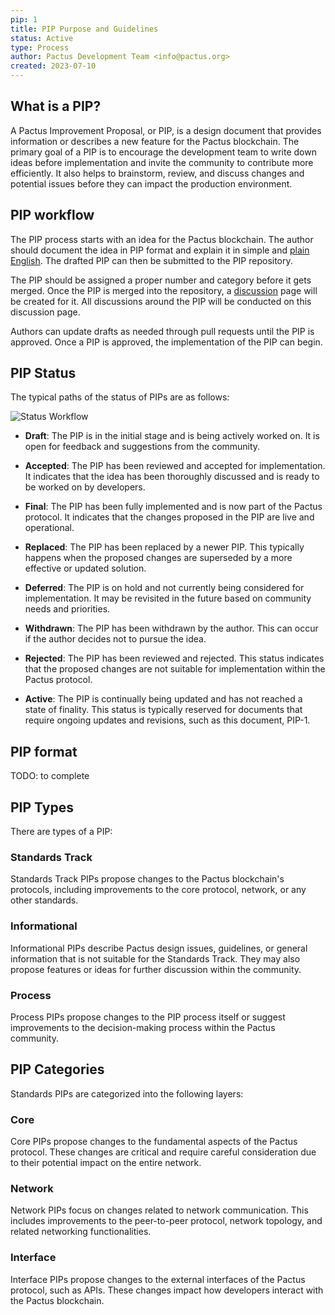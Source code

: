 ```yaml
---
pip: 1
title: PIP Purpose and Guidelines
status: Active
type: Process
author: Pactus Development Team <info@pactus.org>
created: 2023-07-10
---
```


## What is a PIP?

A Pactus Improvement Proposal, or PIP, is a design document that provides information or
describes a new feature for the Pactus blockchain.
The primary goal of a PIP is to encourage the development team to write down ideas before implementation and
invite the community to contribute more efficiently.
It also helps to brainstorm, review, and discuss changes and potential issues before
they can impact the production environment.

## PIP workflow

The PIP process starts with an idea for the Pactus blockchain.
The author should document the idea in PIP format and explain it in simple and
[plain English](https://plainenglish.co.uk/how-to-write-in-plain-english.html).
The drafted PIP can then be submitted to the PIP repository.

The PIP should be assigned a proper number and category before it gets merged.
Once the PIP is merged into the repository,
a [discussion](https://github.com/pactus-project/PIPs/discussions) page will be created for it.
All discussions around the PIP will be conducted on this discussion page.

Authors can update drafts as needed through pull requests until the PIP is approved.
Once a PIP is approved, the implementation of the PIP can begin.

## PIP Status

The typical paths of the status of PIPs are as follows:

![Status Workflow](../assets/pip-1/pactus-pip-workflow.png)

- **Draft**: The PIP is in the initial stage and is being actively worked on.
  It is open for feedback and suggestions from the community.

- **Accepted**: The PIP has been reviewed and accepted for implementation.
  It indicates that the idea has been thoroughly discussed and is ready to be worked on by developers.

- **Final**: The PIP has been fully implemented and is now part of the Pactus protocol.
  It indicates that the changes proposed in the PIP are live and operational.

- **Replaced**: The PIP has been replaced by a newer PIP.
  This typically happens when the proposed changes are superseded by a more effective or updated solution.

- **Deferred**: The PIP is on hold and not currently being considered for implementation.
  It may be revisited in the future based on community needs and priorities.

- **Withdrawn**: The PIP has been withdrawn by the author.
  This can occur if the author decides not to pursue the idea.

- **Rejected**: The PIP has been reviewed and rejected.
  This status indicates that the proposed changes are not suitable for implementation within the Pactus protocol.

- **Active**: The PIP is continually being updated and has not reached a state of finality.
  This status is typically reserved for documents that require ongoing updates and revisions,
  such as this document, PIP-1.

## PIP format

TODO: to complete

## PIP Types

There are types of a PIP:

### Standards Track

Standards Track PIPs propose changes to the Pactus blockchain's protocols,
including improvements to the core protocol, network, or any other standards.

### Informational

Informational PIPs describe Pactus design issues, guidelines, or general information
that is not suitable for the Standards Track.
They may also propose features or ideas for further discussion within the community.

### Process

Process PIPs propose changes to the PIP process itself or suggest improvements to
the decision-making process within the Pactus community.

## PIP Categories

Standards PIPs are categorized into the following layers:

### Core

Core PIPs propose changes to the fundamental aspects of the Pactus protocol.
These changes are critical and require careful consideration due to their potential impact on the entire network.

### Network

Network PIPs focus on changes related to network communication.
This includes improvements to the peer-to-peer protocol, network topology, and related networking functionalities.

### Interface

Interface PIPs propose changes to the external interfaces of the Pactus protocol, such as APIs.
These changes impact how developers interact with the Pactus blockchain.
